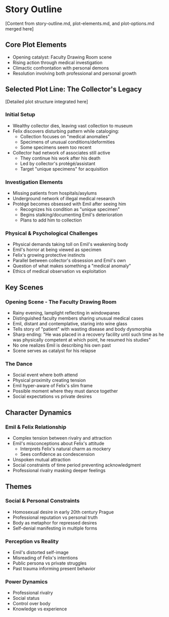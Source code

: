 # Story Outline

[Content from story-outline.md, plot-elements.md, and plot-options.md merged here]

## Core Plot Elements
- Opening catalyst: Faculty Drawing Room scene
- Rising action through medical investigation
- Climactic confrontation with personal demons
- Resolution involving both professional and personal growth

## Selected Plot Line: The Collector's Legacy
[Detailed plot structure integrated here]

### Initial Setup
- Wealthy collector dies, leaving vast collection to museum
- Felix discovers disturbing pattern while cataloging:
  - Collection focuses on "medical anomalies"
  - Specimens of unusual conditions/deformities
  - Some specimens seem too recent
- Collector had network of associates still active
  - They continue his work after his death
  - Led by collector's protégé/assistant
  - Target "unique specimens" for acquisition

### Investigation Elements
- Missing patients from hospitals/asylums
- Underground network of illegal medical research
- Protégé becomes obsessed with Emil after seeing him
  - Recognizes his condition as "unique specimen"
  - Begins stalking/documenting Emil's deterioration
  - Plans to add him to collection

### Physical & Psychological Challenges
- Physical demands taking toll on Emil's weakening body
- Emil's horror at being viewed as specimen
- Felix's growing protective instincts
- Parallel between collector's obsession and Emil's own
- Question of what makes something a "medical anomaly"
- Ethics of medical observation vs exploitation

## Key Scenes

### Opening Scene - The Faculty Drawing Room
- Rainy evening, lamplight reflecting in windowpanes
- Distinguished faculty members sharing unusual medical cases
- Emil, distant and contemplative, staring into wine glass
- Tells story of "patient" with wasting disease and body dysmorphia
- Sharp ending: "He was placed in a recovery facility until such time as he was physically competent at which point, he resumed his studies"
- No one realizes Emil is describing his own past
- Scene serves as catalyst for his relapse

### The Dance
- Social event where both attend
- Physical proximity creating tension
- Emil hyper-aware of Felix's slim frame
- Possible moment where they must dance together
- Social expectations vs private desires

## Character Dynamics

### Emil & Felix Relationship
- Complex tension between rivalry and attraction
- Emil's misconceptions about Felix's attitude
  - Interprets Felix's natural charm as mockery
  - Sees confidence as condescension
- Unspoken mutual attraction
- Social constraints of time period preventing acknowledgment
- Professional rivalry masking deeper feelings

## Themes

### Social & Personal Constraints
- Homosexual desire in early 20th century Prague
- Professional reputation vs personal truth
- Body as metaphor for repressed desires
- Self-denial manifesting in multiple forms

### Perception vs Reality
- Emil's distorted self-image
- Misreading of Felix's intentions
- Public persona vs private struggles
- Past trauma informing present behavior

### Power Dynamics
- Professional rivalry
- Social status
- Control over body
- Knowledge vs experience
